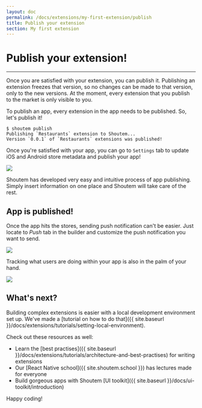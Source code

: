 ```yaml
---
layout: doc
permalink: /docs/extensions/my-first-extension/publish
title: Publish your extension
section: My first extension
---
```


# Publish your extension!
<hr />

Once you are satisfied with your extension, you can publish it. Publishing an extension freezes that version, so no changes can be made to that version, only to the new versions. At the moment, every extension that you publish to the market is only visible to you.

To publish an app, every extension in the app needs to be published. So, let's publish it!

```ShellSession
$ shoutem publish
Publishing `Restaurants` extension to Shoutem...
Version `0.0.1` of `Restaurants` extensions was published!
```

Once you're satisfied with your app, you can go to `Settings` tab to update iOS and Android store metadata and publish your app!

<p class="image">
<img src='{{ site.baseurl }}/img/tutorials/setting-local-environment/settings.png'/>
</p>

Shoutem has developed very easy and intuitive process of app publishing. Simply insert information on one place and Shoutem will take care of the rest.

## App is published!

Once the app hits the stores, sending push notification can't be easier. Just locate to _Push_ tab in the builder and customize the push notification you want to send.

<p class="image">
<img src='{{ site.baseurl }}/img/getting-started/push-notification.png'/>
</p>

Tracking what users are doing within your app is also in the palm of your hand.

<p class="image">
<img src='{{ site.baseurl }}/img/getting-started/analytics.png'/>
</p>

## What's next?

Building complex extensions is easier with a local development environment set up. We've made a [tutorial on how to do that]({{ site.baseurl }}/docs/extensions/tutorials/setting-local-environment).

Check out these resources as well:
- Learn the [best practises]({{ site.baseurl }}/docs/extensions/tutorials/architecture-and-best-practises) for writing extensions
- Our [React Native school]({{ site.shoutem.school }}) has lectures made for everyone
- Build gorgeous apps with Shoutem [UI toolkit]({{ site.baseurl }}/docs/ui-toolkit/introduction)

Happy coding!